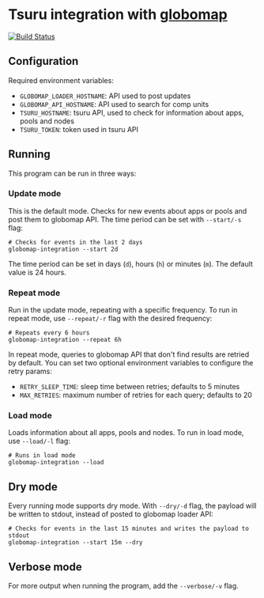# Tsuru integration with [globomap](https://github.com/globocom/globomap-api)

[![Build Status](https://travis-ci.org/tsuru/globomap-integration.svg?branch=master)](https://travis-ci.org/tsuru/globomap-integration)

## Configuration

Required environment variables:

- `GLOBOMAP_LOADER_HOSTNAME`: API used to post updates
- `GLOBOMAP_API_HOSTNAME`: API used to search for comp units
- `TSURU_HOSTNAME`: tsuru API, used to check for information about apps, pools and nodes
- `TSURU_TOKEN`: token used in tsuru API

## Running

This program can be run in three ways:

### Update mode

This is the default mode. Checks for new events about apps or pools and post them to globomap API. The time period can be set with `--start/-s` flag:

```
# Checks for events in the last 2 days
globomap-integration --start 2d
```

The time period can be set in days (`d`), hours (`h`) or minutes (`m`). The default value is 24 hours.

### Repeat mode

Run in the update mode, repeating with a specific frequency. To run in repeat mode, use `--repeat/-r` flag with the desired frequency:

```
# Repeats every 6 hours
globomap-integration --repeat 6h
```

In repeat mode, queries to globomap API that don't find results are retried by default. You can set two optional environment variables to configure the retry params:

- `RETRY_SLEEP_TIME`: sleep time between retries; defaults to 5 minutes
- `MAX_RETRIES`: maximum number of retries for each query; defaults to 20

### Load mode

Loads information about all apps, pools and nodes. To run in load mode, use `--load/-l` flag:

```
# Runs in load mode
globomap-integration --load
```

## Dry mode

Every running mode supports dry mode. With `--dry/-d` flag, the payload will be written to stdout, instead of posted to globomap loader API:

```
# Checks for events in the last 15 minutes and writes the payload to stdout
globomap-integration --start 15m --dry
```

## Verbose mode

For more output when running the program, add the `--verbose/-v` flag.
